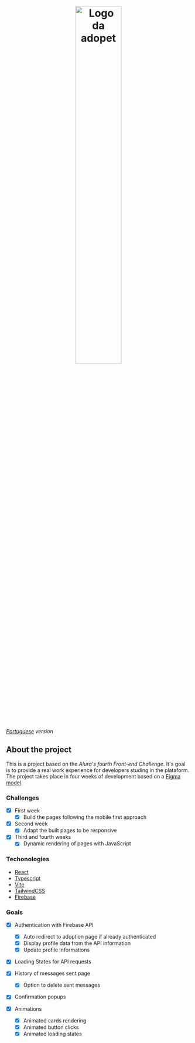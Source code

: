 <h1 align="center">
  <img src="https://ik.imagekit.io/698xlahbaqz/Logos-03_vdyCkQ9Bw.png?ik-sdk-version=javascript-1.4.3&updatedAt=1657315716722" alt="Logo da adopet" width="50%" />
</h1>

*[Portuguese](/README-pt.md) version*

## About the project

This is a project based on the *Alura's fourth Front-end Challenge*. It's goal is to provide a real work experience for developers studing in the plataform.
The project takes place in four weeks of development based on a [Figma model](https://www.figma.com/file/TlfkDoIu8uyjZNla1T8TpH/Challenge---Adopet).

### Challenges

- [X] First week
  - [X] Build the pages following the mobile first approach
- [X] Second week
  - [X] Adapt the built pages to be responsive
- [X] Third and fourth weeks
  - [X] Dynamic rendering of pages with JavaScript

### Techonologies

- [React](https://reactjs.org/)
- [Typescript](https://www.typescriptlang.org/)
- [Vite](https://vitejs.dev/)
- [TailwindCSS](https://tailwindcss.com/)
- [Firebase](https://firebase.google.com/)

### Goals

- [X] Authentication with Firebase API
  - [X] Auto redirect to adoption page if already authenticated
  - [X] Display profile data from the API information
  - [X] Update profile informations

- [X] Loading States for API requests

- [X] History of messages sent page
  - [X] Option to delete sent messages

- [X] Confirmation popups

- [X] Animations
  - [X] Animated cards rendering
  - [X] Animated button clicks
  - [X] Animated loading states
